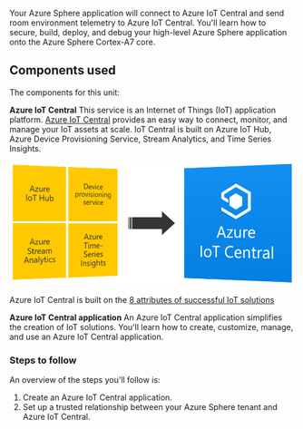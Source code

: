 Your Azure Sphere application will connect to Azure IoT Central and send room environment telemetry to Azure IoT Central. You'll learn how to secure, build, deploy, and debug your high-level Azure Sphere application onto the Azure Sphere Cortex-A7 core.

## Components used

The components for this unit:

**Azure IoT Central** This service is an Internet of Things (IoT) application platform. [Azure IoT Central](https://azure.microsoft.com/services/iot-central?azure-portal=true) provides an easy way to connect, monitor, and manage your IoT assets at scale. IoT Central is built on Azure IoT Hub, Azure Device Provisioning Service, Stream Analytics, and Time Series Insights.

![IoT Central Architecture.](../media/iot-central-architecture.png)

Azure IoT Central is built on the [8 attributes of successful IoT solutions](https://azure.microsoft.com/resources/8-attributes-of-successful-iot-solutions?azure-portal=true)


**Azure IoT Central application** An Azure IoT Central application simplifies the creation of IoT solutions. You'll learn how to create, customize, manage, and use an Azure IoT Central application.

### Steps to follow

An overview of the steps you'll follow is:

1. Create an Azure IoT Central application.
1. Set up a trusted relationship between your Azure Sphere tenant and Azure IoT Central.
